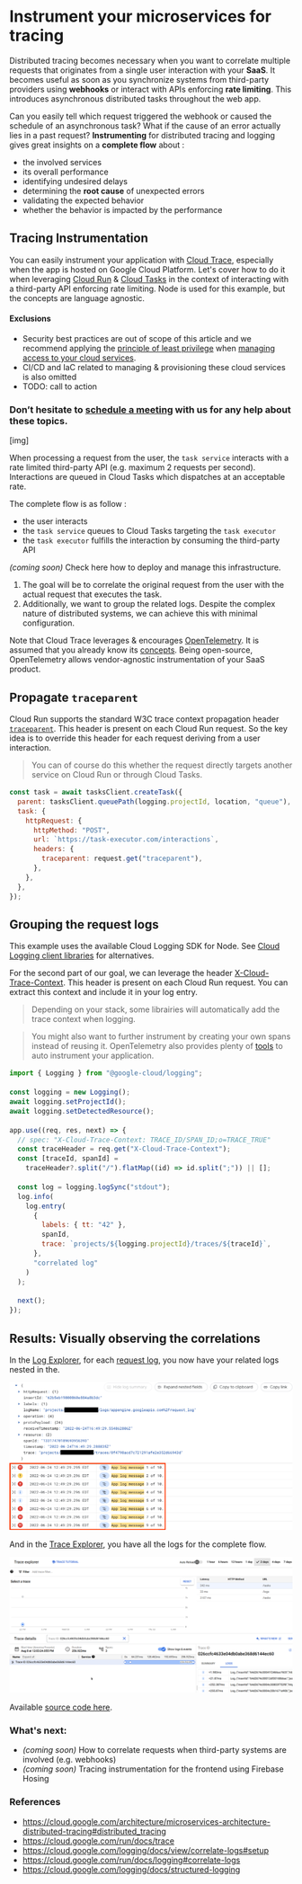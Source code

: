 # Instrument your microservices for tracing

Distributed tracing becomes necessary when you want to correlate multiple requests that originates from a single user interaction with your **SaaS**.
It becomes useful as soon as you synchronize systems from third-party providers using **webhooks** or interact with APIs enforcing **rate limiting**. This introduces asynchronous distributed tasks throughout the web app.

Can you easily tell which request triggered the webhook or caused the schedule of an asynchronous task? What if the cause of an error actually lies in a past request?
**Instrumenting** for distributed tracing and logging gives great insights on a **complete flow** about :

- the involved services
- its overall performance
- identifying undesired delays
- determining the **root cause** of unexpected errors
- validating the expected behavior
- whether the behavior is impacted by the performance

## Tracing Instrumentation

You can easily instrument your application with [Cloud Trace](https://cloud.google.com/trace), especially when the app is hosted on Google Cloud Platform. Let's cover how to do it when leveraging [Cloud Run](https://cloud.google.com/run) & [Cloud Tasks](https://cloud.google.com/tasks) in the context of interacting with a third-party API enforcing rate limiting. Node is used for this example, but the concepts are language agnostic.

#### Exclusions

- Security best practices are out of scope of this article and we recommend applying the [principle of least privilege](https://en.wikipedia.org/wiki/Principle_of_least_privilege) when [managing access to your cloud services](https://cloud.google.com/iam).
- CI/CD and IaC related to managing & provisioning these cloud services is also omitted
- TODO: call to action

### Don’t hesitate to [schedule a meeting](https://calendly.com/d/zvm-hyy-f7j/first-contact) with us for any help about these topics.

[img]

When processing a request from the user, the `task service` interacts with a rate limited third-party API (e.g. maximum 2 requests per second). Interactions are queued in Cloud Tasks which dispatches at an acceptable rate.

The complete flow is as follow :

- the user interacts
- the `task service` queues to Cloud Tasks targeting the `task executor`
- the `task executor` fulfills the interaction by consuming the third-party API

_(coming soon)_ Check here how to deploy and manage this infrastructure.

1. The goal will be to correlate the original request from the user with the actual request that executes the task.
2. Additionally, we want to group the related logs. Despite the complex nature of distributed systems, we can achieve this with minimal configuration.

Note that Cloud Trace leverages & encourages [OpenTelemetry](https://opentelemetry.io/). It is assumed that you already know its [concepts](https://opentelemetry.io/docs/concepts/). Being open-source, OpenTelemetry allows vendor-agnostic instrumentation of your SaaS product.

## Propagate `traceparent`

Cloud Run supports the standard W3C trace context propagation header [`traceparent`](https://www.w3.org/TR/trace-context/#traceparent-header). This header is present on each Cloud Run request. So the key idea is to override this header for each request deriving from a user interaction.

> You can of course do this whether the request directly targets another service on Cloud Run or through Cloud Tasks.

```js
const task = await tasksClient.createTask({
  parent: tasksClient.queuePath(logging.projectId, location, "queue"),
  task: {
    httpRequest: {
      httpMethod: "POST",
      url: `https://task-executor.com/interactions`,
      headers: {
        traceparent: request.get("traceparent"),
      },
    },
  },
});
```

## Grouping the request logs

This example uses the available Cloud Logging SDK for Node. See [Cloud Logging client libraries](https://cloud.google.com/logging/docs/reference/libraries) for alternatives.

For the second part of our goal, we can leverage the header [X-Cloud-Trace-Context](https://cloud.google.com/logging/docs/view/correlate-logs#setup). This header is present on each Cloud Run request. You can extract this context and include it in your log entry.

> Depending on your stack, some librairies will automatically add the trace context when logging.

> You might also want to further instrument by creating your own spans instead of reusing it. OpenTelemetry also provides plenty of [tools](https://github.com/open-telemetry/opentelemetry-js-contrib/tree/main/metapackages/auto-instrumentations-node#user-content-supported-instrumentations) to auto instrument your application.

```js
import { Logging } from "@google-cloud/logging";

const logging = new Logging();
await logging.setProjectId();
await logging.setDetectedResource();

app.use((req, res, next) => {
  // spec: "X-Cloud-Trace-Context: TRACE_ID/SPAN_ID;o=TRACE_TRUE"
  const traceHeader = req.get("X-Cloud-Trace-Context");
  const [traceId, spanId] =
    traceHeader?.split("/").flatMap((id) => id.split(";")) || [];

  const log = logging.logSync("stdout");
  log.info(
    log.entry(
      {
        labels: { tt: "42" },
        spanId,
        trace: `projects/${logging.projectId}/traces/${traceId}`,
      },
      "correlated log"
    )
  );

  next();
});
```

## Results: Visually observing the correlations

In the [Log Explorer](https://cloud.google.com/logging/docs/view/logs-explorer-interface), for each [request log](https://cloud.google.com/run/docs/logging), you now have your related logs nested in the.

![correlated-search-nested-logs](correlated-search-nested-logs.png "Correlated Logs")

And in the [Trace Explorer](https://cloud.google.com/trace/docs/finding-traces), you have all the logs for the complete flow.

![correlated-search-nested-logs](trace-explorer-correlated-logs.png "Correlated Logs")

Available [source code here](https://github.com/junifia/poc-gcp-distributed-tracing).

### What's next:

- _(coming soon)_ How to correlate requests when third-party systems are involved (e.g. webhooks)
- _(coming soon)_ Tracing instrumentation for the frontend using Firebase Hosing

### References

- https://cloud.google.com/architecture/microservices-architecture-distributed-tracing#distributed_tracing
- https://cloud.google.com/run/docs/trace
- https://cloud.google.com/logging/docs/view/correlate-logs#setup
- https://cloud.google.com/run/docs/logging#correlate-logs
- https://cloud.google.com/logging/docs/structured-logging
